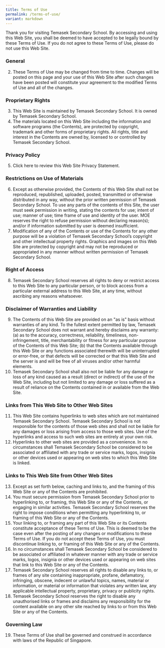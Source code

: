 ```yaml
---
title: Terms of Use
permalink: /terms-of-use/
variant: markdown
---
```

Thank you for visiting Temasek Secondary School. By accessing and using this Web Site, you shall be deemed to have accepted to be legally bound by these Terms of Use. If you do not agree to these Terms of Use, please do not use this Web Site. 
### General 
2. These Terms of Use may be changed from time to time. Changes will be posted on this page and your use of this Web Site after such changes have been posted will constitute your agreement to the modified Terms of Use and all of the changes. 
### Proprietary Rights 
3. This Web Site is maintained by Temasek Secondary School. It is owned by Temasek Secondary School.
4. The materials located on this Web Site including the information and software programs (the Contents), are protected by copyright, trademark and other forms of proprietary rights. All rights, title and interest in the Contents are owned by, licensed to or controlled by Temasek Secondary School. 
### Privacy Policy 
5. Click here to review this Web Site Privacy Statement. 
### Restrictions on Use of Materials 
6. Except as otherwise provided, the Contents of this Web Site shall not be reproduced, republished, uploaded, posted, transmitted or otherwise distributed in any way, without the prior written permission of Temasek Secondary School.  To use any parts of the contents of this Site, the user must seek permission in writing, stating the contents for use; intent of use; manner of use; time frame of use and identity of the user. MOE reserves the right to refuse permission without declaring reason(s); and/or if information submitted by user is deemed insufficient. 
7. Modification of any of the Contents or use of the Contents for any other purpose will be a violation of  Temasek Secondary School’s copyright and other intellectual property rights. Graphics and images on this Web Site are protected by copyright and may not be reproduced or appropriated in any manner without written permission of Temasek Secondary School.
### Right of Access 
8. Temasek Secondary School reserves all rights to deny or restrict access to this Web Site to any particular person, or to block access from a particular external address to this Web Site, at any time, without ascribing any reasons whatsoever. 
### Disclaimer of Warranties and Liability 
9. The Contents of this Web Site are provided on an "as is" basis without warranties of any kind. To the fullest extent permitted by law,  Temasek Secondary School does not warrant and hereby disclaims any warranty: 
(a) as to the accuracy, correctness, reliability, timeliness, non-infringement, title, merchantability or fitness for any particular purpose of the Contents of this Web Site; 
(b) that the Contents available through this Web Site or any functions associated therewith will be uninterrupted or error-free, or that defects will be corrected or that this Web Site and the server is and will be free of all viruses and/or other harmful elements. 
10. Temasek Secondary School shall also not be liable for any damage or loss of any kind caused as a result (direct or indirect) of the use of the Web Site, including but not limited to any damage or loss suffered as a result of reliance on the Contents contained in or available from the Web Site. 
### Links from This Web Site to Other Web Sites 
11. This Web Site contains hyperlinks to web sites which are not maintained  Temasek Secondary School.  Temasek Secondary School is not responsible for the contents of those web sites and shall not be liable for any damages or loss arising from access to those web sites. Use of the hyperlinks and access to such web sites are entirely at your own risk. 
12. Hyperlinks to other web sites are provided as a convenience. In no circumstances shall  Temasek Secondary School be considered to be associated or affiliated with any trade or service marks, logos, insignia or other devices used or appearing on web sites to which this Web Site is linked. 
### Links to This Web Site from Other Web Sites 
13. Except as set forth below, caching and links to, and the framing of this Web Site or any of the Contents are prohibited. 
14. You must secure permission from  Temasek Secondary School prior to hyperlinking to, or framing, this Web Site or any of the Contents, or engaging in similar activities.  Temasek Secondary School reserves the right to impose conditions when permitting any hyperlinking to, or framing of this Web Site or any of the Contents. 
15. Your linking to, or framing any part of this Web Site or its Contents constitute acceptance of these Terms of Use. This is deemed to be the case even after the posting of any changes or modifications to these Terms of Use. If you do not accept these Terms of Use, you must discontinue linking to, or framing of this Web Site or any of the Contents. 
16. In no circumstances shall  Temasek Secondary School be considered to be associated or affiliated in whatever manner with any trade or service marks, logos, insignia or other devices used or appearing on web sites that link to this Web Site or any of the Contents. 
17.  Temasek Secondary School reserves all rights to disable any links to, or frames of any site containing inappropriate, profane, defamatory, infringing, obscene, indecent or unlawful topics, names, material or information, or material or information that violates any written law, any applicable intellectual property, proprietary, privacy or publicity rights. 
18.  Temasek Secondary School reserves the right to disable any unauthorised links or frames and disclaims any responsibility for the content available on any other site reached by links to or from this Web Site or any of the Contents. 
### Governing Law 
19. These Terms of Use shall be governed and construed in accordance with laws of the Republic of Singapore.